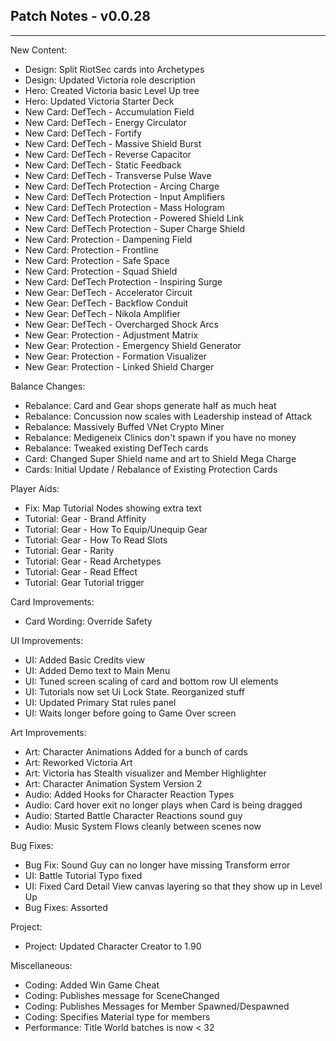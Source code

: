 ## Patch Notes - v0.0.28
----

New Content:
- Design: Split RiotSec cards into Archetypes
- Design: Updated Victoria role description
- Hero: Created Victoria basic Level Up tree
- Hero: Updated Victoria Starter Deck
- New Card: DefTech - Accumulation Field
- New Card: DefTech - Energy Circulator
- New Card: DefTech - Fortify
- New Card: DefTech - Massive Shield Burst
- New Card: DefTech - Reverse Capacitor
- New Card: DefTech - Static Feedback
- New Card: DefTech - Transverse Pulse Wave
- New Card: DefTech Protection - Arcing Charge
- New Card: DefTech Protection - Input Amplifiers
- New Card: DefTech Protection - Mass Hologram
- New Card: DefTech Protection - Powered Shield Link
- New Card: DefTech Protection - Super Charge Shield
- New Card: Protection - Dampening Field
- New Card: Protection - Frontline
- New Card: Protection - Safe Space
- New Card: Protection - Squad Shield
- New Card: DefTech Protection - Inspiring Surge
- New Gear: DefTech - Accelerator Circuit
- New Gear: DefTech - Backflow Conduit
- New Gear: DefTech - Nikola Amplifier
- New Gear: DefTech - Overcharged Shock Arcs
- New Gear: Protection - Adjustment Matrix
- New Gear: Protection - Emergency Shield Generator
- New Gear: Protection - Formation Visualizer
- New Gear: Protection - Linked Shield Charger

Balance Changes:
- Rebalance: Card and Gear shops generate half as much heat
- Rebalance: Concussion now scales with Leadership instead of Attack
- Rebalance: Massively Buffed VNet Crypto Miner
- Rebalance: Medigeneix Clinics don't spawn if you have no money
- Rebalance: Tweaked existing DefTech cards
- Card: Changed Super Shield name and art to Shield Mega Charge
- Cards: Initial Update / Rebalance of Existing Protection Cards

Player Aids:
- Fix: Map Tutorial Nodes showing extra text
- Tutorial: Gear - Brand Affinity
- Tutorial: Gear - How To Equip/Unequip Gear
- Tutorial: Gear - How To Read Slots
- Tutorial: Gear - Rarity
- Tutorial: Gear - Read Archetypes
- Tutorial: Gear - Read Effect
- Tutorial: Gear Tutorial trigger

Card Improvements:
- Card Wording: Override Safety

UI Improvements:
- UI: Added Basic Credits view
- UI: Added Demo text to Main Menu
- UI: Tuned screen scaling of card and bottom row UI elements
- UI: Tutorials now set Ui Lock State. Reorganized stuff
- UI: Updated Primary Stat rules panel
- UI: Waits longer before going to Game Over screen

Art Improvements:
- Art: Character Animations Added for a bunch of cards
- Art: Reworked Victoria Art
- Art: Victoria has Stealth visualizer and Member Highlighter
- Art: Character Animation System Version 2
- Audio: Added Hooks for Character Reaction Types
- Audio: Card hover exit no longer plays when Card is being dragged
- Audio: Started Battle Character Reactions sound guy
- Audio: Music System Flows cleanly between scenes now

Bug Fixes:
- Bug Fix: Sound Guy can no longer have missing Transform error
- UI: Battle Tutorial Typo fixed
- UI: Fixed Card Detail View canvas layering so that they show up in Level Up
- Bug Fixes: Assorted

Project:
- Project: Updated Character Creator to 1.90

Miscellaneous:
- Coding: Added Win Game Cheat
- Coding: Publishes message for SceneChanged
- Coding: Publishes Messages for Member Spawned/Despawned
- Coding: Specifies Material type for members
- Performance: Title World batches is now < 32
